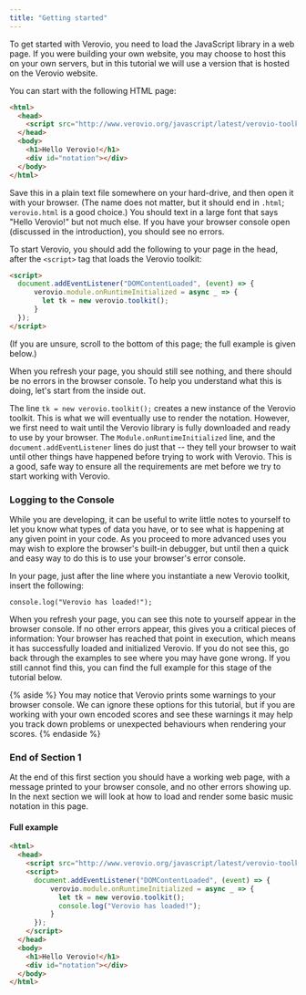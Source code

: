 ```yaml
---
title: "Getting started"
---
```


To get started with Verovio, you need to load the JavaScript library in a web page. If you were building your own website, you may choose to host this on your own servers, but in this tutorial we will use a version that is hosted on the Verovio website.

You can start with the following HTML page:

```html
<html>
  <head>
    <script src="http://www.verovio.org/javascript/latest/verovio-toolkit-wasm.js" defer></script>
  </head>
  <body>
    <h1>Hello Verovio!</h1>
    <div id="notation"></div>
  </body>
</html>
```

Save this in a plain text file somewhere on your hard-drive, and then open it with your browser. (The name does not matter, but it should end in `.html`; `verovio.html` is a good choice.) You should text in a large font that says "Hello Verovio!" but not much else. If you have your browser console open (discussed in the introduction), you should see no errors.

To start Verovio, you should add the following to your page in the head, after the `<script>` tag that loads the Verovio toolkit:

```html
<script>
  document.addEventListener("DOMContentLoaded", (event) => {
      verovio.module.onRuntimeInitialized = async _ => {
        let tk = new verovio.toolkit();
      }
  });
</script>
```

(If you are unsure, scroll to the bottom of this page; the full example is given below.)

When you refresh your page, you should still see nothing, and there should be no errors in the browser console. To help you understand what this is doing, let's start from the inside out.

The line `tk = new verovio.toolkit();` creates a new instance of the Verovio toolkit. This is what we will eventually use to render the notation. However, we first need to wait until the Verovio library is fully downloaded and ready to use by your browser. The `Module.onRuntimeInitialized` line, and the `document.addEventListener` lines do just that -- they tell your browser to wait until other things have happened before trying to work with Verovio. This is a good, safe way to ensure all the requirements are met before we try to start working with Verovio.

### Logging to the Console

While you are developing, it can be useful to write little notes to yourself to let you know what types of data you have, or to see what is happening at any given point in your code. As you proceed to more advanced uses you may wish to explore the browser's built-in debugger, but until then a quick and easy way to do this is to use your browser's error console.

In your page, just after the line where you instantiate a new Verovio toolkit, insert the following:

`console.log("Verovio has loaded!");`

When you refresh your page, you can see this note to yourself appear in the browser console. If no other errors appear, this gives you a critical pieces of information: Your browser has reached that point in execution, which means it has successfully loaded and initialized Verovio. If you do not see this, go back through the examples to see where you may have gone wrong. If you still cannot find this, you can find the full example for this stage of the tutorial below.

{% aside %}
You may notice that Verovio prints some warnings to your browser console. We can ignore these options for this tutorial, but if you are working with your own encoded scores and see these warnings it may help you track down problems or unexpected behaviours when rendering your scores.
{% endaside %}

### End of Section 1

At the end of this first section you should have a working web page, with a message printed to your browser console, and no other errors showing up. In the next section we will look at how to load and render some basic music notation in this page.

#### Full example

```html
<html>
  <head>
    <script src="http://www.verovio.org/javascript/latest/verovio-toolkit-wasm.js" defer></script>
    <script>
      document.addEventListener("DOMContentLoaded", (event) => {
          verovio.module.onRuntimeInitialized = async _ => {
            let tk = new verovio.toolkit();
            console.log("Verovio has loaded!");
          }
      });
    </script>
  </head>
  <body>
    <h1>Hello Verovio!</h1>
    <div id="notation"></div>
  </body>
</html>
```
